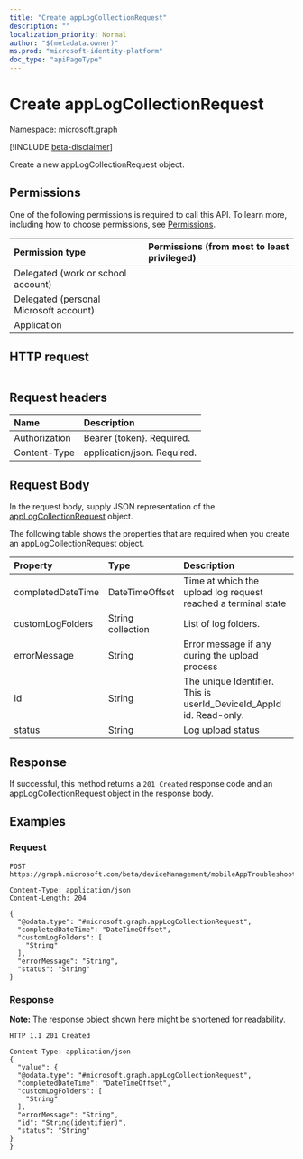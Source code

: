 ```yaml
---
title: "Create appLogCollectionRequest"
description: ""
localization_priority: Normal
author: "$(metadata.owner)"
ms.prod: "microsoft-identity-platform"
doc_type: "apiPageType"
---
```


# Create appLogCollectionRequest

Namespace: microsoft.graph

[!INCLUDE [beta-disclaimer](../../includes/beta-disclaimer.md)]

Create a new appLogCollectionRequest object.

## Permissions

One of the following permissions is required to call this API. To learn more, including how to choose permissions, see [Permissions](/graph/permissions-reference).

| Permission type                        | Permissions (from most to least privileged) |
| :------------------------------------- | :------------------------------------------ |
| Delegated (work or school account)     |                                             |
| Delegated (personal Microsoft account) |                                             |
| Application                            |                                             |

## HTTP request

<!-- {
  "blockType": "ignored"
}
-->

```http

```

## Request headers

| Name          | Description                 |
| :------------ | :-------------------------- |
| Authorization | Bearer {token}. Required.   |
| Content-Type  | application/json. Required. |

## Request Body

In the request body, supply JSON representation of the [appLogCollectionRequest](../resources/intune-applogcollectionrequest.md) object.

<!-- Actions and Functions -->

<!-- CRUD Methods -->

The following table shows the properties that are required when you create an appLogCollectionRequest object.

| Property          | Type              | Description                                                         |
| :---------------- | :---------------- | :------------------------------------------------------------------ |
| completedDateTime | DateTimeOffset    | Time at which the upload log request reached a terminal state       |
| customLogFolders  | String collection | List of log folders.                                                |
| errorMessage      | String            | Error message if any during the upload process                      |
| id                | String            | The unique Identifier. This is userId_DeviceId_AppId id. Read-only. |
| status            | String            | Log upload status                                                   |

## Response

If successful, this method returns a `201 Created` response code and an appLogCollectionRequest object in the response body.

## Examples

### Request

<!-- {
  "blockType": "request",
  "name": "create_applogcollectionrequest"
}
-->

```http
POST https://graph.microsoft.com/beta/deviceManagement/mobileAppTroubleshootingEvents/{id}/appLogCollectionRequests/{id}

Content-Type: application/json
Content-Length: 204

{
  "@odata.type": "#microsoft.graph.appLogCollectionRequest",
  "completedDateTime": "DateTimeOffset",
  "customLogFolders": [
    "String"
  ],
  "errorMessage": "String",
  "status": "String"
}

```

### Response

**Note:** The response object shown here might be shortened for readability.

<!-- {
  "blockType": "response",
  "truncated": true,
  "@odata.type": "microsoft.management.services.api.appLogCollectionRequest"
}
-->

```http
HTTP 1.1 201 Created

Content-Type: application/json
{
  "value": {
  "@odata.type": "#microsoft.graph.appLogCollectionRequest",
  "completedDateTime": "DateTimeOffset",
  "customLogFolders": [
    "String"
  ],
  "errorMessage": "String",
  "id": "String(identifier)",
  "status": "String"
}
}

```